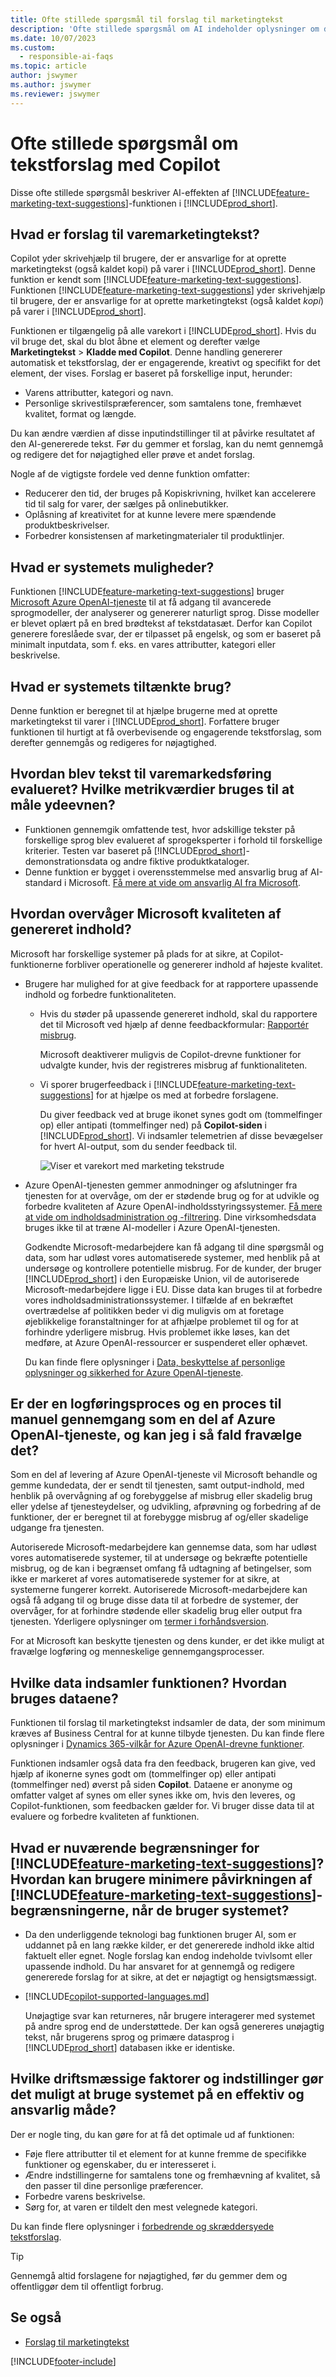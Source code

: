 ```yaml
---
title: Ofte stillede spørgsmål til forslag til marketingtekst
description: 'Ofte stillede spørgsmål om AI indeholder oplysninger om den AI-teknologi, der bruges i Business Central, sammen med vigtige overvejelser og detaljer om, hvordan AI''en bruges, hvordan den blev testet og evalueret og eventuelle specifikke begrænsninger.'
ms.date: 10/07/2023
ms.custom:
  - responsible-ai-faqs
ms.topic: article
author: jswymer
ms.author: jswymer
ms.reviewer: jswymer
---
```


# Ofte stillede spørgsmål om tekstforslag med Copilot

Disse ofte stillede spørgsmål beskriver AI-effekten af [!INCLUDE[feature-marketing-text-suggestions](includes/feature-marketing-text-suggestions.md)]-funktionen i [!INCLUDE[prod_short](includes/prod_short.md)].

## Hvad er forslag til varemarketingtekst?

Copilot yder skrivehjælp til brugere, der er ansvarlige for at oprette marketingtekst (også kaldet kopi) på varer i [!INCLUDE[prod_short](includes/prod_short.md)]. Denne funktion er kendt som [!INCLUDE[feature-marketing-text-suggestions](includes/feature-marketing-text-suggestions.md)]. Funktionen [!INCLUDE[feature-marketing-text-suggestions](includes/feature-marketing-text-suggestions.md)] yder skrivehjælp til brugere, der er ansvarlige for at oprette marketingtekst (også kaldet *kopi*) på varer i [!INCLUDE[prod_short](includes/prod_short.md)].

Funktionen er tilgængelig på alle varekort i [!INCLUDE[prod_short](includes/prod_short.md)]. Hvis du vil bruge det, skal du blot åbne et element og derefter vælge **Marketingtekst** > **Kladde med Copilot**. Denne handling genererer automatisk et tekstforslag, der er engagerende, kreativt og specifikt for det element, der vises. Forslag er baseret på forskellige input, herunder:

- Varens attributter, kategori og navn.
- Personlige skrivestilspræferencer, som samtalens tone, fremhævet kvalitet, format og længde.

Du kan ændre værdien af disse inputindstillinger til at påvirke resultatet af den AI-genererede tekst. Før du gemmer et forslag, kan du nemt gennemgå og redigere det for nøjagtighed eller prøve et andet forslag.

Nogle af de vigtigste fordele ved denne funktion omfatter:

- Reducerer den tid, der bruges på Kopiskrivning, hvilket kan accelerere tid til salg for varer, der sælges på onlinebutikker.
- Oplåsning af kreativitet for at kunne levere mere spændende produktbeskrivelser.
- Forbedrer konsistensen af marketingmaterialer til produktlinjer.

## Hvad er systemets muligheder?

Funktionen [!INCLUDE[feature-marketing-text-suggestions](includes/feature-marketing-text-suggestions.md)] bruger [Microsoft Azure OpenAI-tjeneste](/azure/cognitive-services/openai/overview) til at få adgang til avancerede sprogmodeller, der analyserer og genererer naturligt sprog. Disse modeller er blevet oplært på en bred brødtekst af tekstdatasæt. Derfor kan Copilot generere foreslåede svar, der er tilpasset på engelsk, og som er baseret på minimalt inputdata, som f. eks. en vares attributter, kategori eller beskrivelse. 

## Hvad er systemets tiltænkte brug?

Denne funktion er beregnet til at hjælpe brugerne med at oprette marketingtekst til varer i [!INCLUDE[prod_short](includes/prod_short.md)]. Forfattere bruger funktionen til hurtigt at få overbevisende og engagerende tekstforslag, som derefter gennemgås og redigeres for nøjagtighed. 

## Hvordan blev tekst til varemarkedsføring evalueret? Hvilke metrikværdier bruges til at måle ydeevnen?

- Funktionen gennemgik omfattende test, hvor adskillige tekster på forskellige sprog blev evalueret af sprogeksperter i forhold til forskellige kriterier. Testen var baseret på [!INCLUDE[prod_short](includes/prod_short.md)]-demonstrationsdata og andre fiktive produktkataloger.
- Denne funktion er bygget i overensstemmelse med ansvarlig brug af AI-standard i Microsoft. [Få mere at vide om ansvarlig AI fra Microsoft](https://aka.ms/RAI).

## Hvordan overvåger Microsoft kvaliteten af genereret indhold?

Microsoft har forskellige systemer på plads for at sikre, at Copilot-funktionerne forbliver operationelle og genererer indhold af højeste kvalitet.

- Brugere har mulighed for at give feedback for at rapportere upassende indhold og forbedre funktionaliteten.

  - Hvis du støder på upassende genereret indhold, skal du rapportere det til Microsoft ved hjælp af denne feedbackformular: [Rapportér misbrug](https://go.microsoft.com/fwlink/?linkid=2249810). 

    Microsoft deaktiverer muligvis de Copilot-drevne funktioner for udvalgte kunder, hvis der registreres misbrug af funktionaliteten. 

  - Vi sporer brugerfeedback i [!INCLUDE[feature-marketing-text-suggestions](includes/feature-marketing-text-suggestions.md)] for at hjælpe os med at forbedre forslagene. 

    Du giver feedback ved at bruge ikonet synes godt om (tommelfinger op) eller antipati (tommelfinger ned) på **Copilot-siden** i [!INCLUDE[prod_short](includes/prod_short.md)]. Vi indsamler telemetrien af disse bevægelser for hvert AI-output, som du sender feedback til.

    ![Viser et varekort med marketing tekstrude](media/create-with-copilot-window-feedback.svg)

- Azure OpenAI-tjenesten gemmer anmodninger og afslutninger fra tjenesten for at overvåge, om der er stødende brug og for at udvikle og forbedre kvaliteten af Azure OpenAI-indholdsstyringssystemer. [Få mere at vide om indholdsadministration og -filtrering](/azure/cognitive-services/openai/concepts/content-filter). Dine virksomhedsdata bruges ikke til at træne AI-modeller i Azure OpenAI-tjenesten.

   Godkendte Microsoft-medarbejdere kan få adgang til dine spørgsmål og data, som har udløst vores automatiserede systemer, med henblik på at undersøge og kontrollere potentielle misbrug. For de kunder, der bruger [!INCLUDE[prod_short](includes/prod_short.md)] i den Europæiske Union, vil de autoriserede Microsoft-medarbejdere ligge i EU. Disse data kan bruges til at forbedre vores indholdsadministrationssystemer. I tilfælde af en bekræftet overtrædelse af politikken beder vi dig muligvis om at foretage øjeblikkelige foranstaltninger for at afhjælpe problemet til og for at forhindre yderligere misbrug. Hvis problemet ikke løses, kan det medføre, at Azure OpenAI-ressourcer er suspenderet eller ophævet.

   Du kan finde flere oplysninger i [Data, beskyttelse af personlige oplysninger og sikkerhed for Azure OpenAI-tjeneste](/legal/cognitive-services/openai/data-privacy#abuse-and-harmful-content-generation).

## Er der en logføringsproces og en proces til manuel gennemgang som en del af Azure OpenAI-tjeneste, og kan jeg i så fald fravælge det?  

Som en del af levering af Azure OpenAI-tjeneste vil Microsoft behandle og gemme kundedata, der er sendt til tjenesten, samt output-indhold, med henblik på overvågning af og forebyggelse af misbrug eller skadelig brug eller ydelse af tjenesteydelser, og udvikling, afprøvning og forbedring af de funktioner, der er beregnet til at forebygge misbrug af og/eller skadelige udgange fra tjenesten. 

Autoriserede Microsoft-medarbejdere kan gennemse data, som har udløst vores automatiserede systemer, til at undersøge og bekræfte potentielle misbrug, og de kan i begrænset omfang få udtagning af betingelser, som ikke er markeret af vores automatiserede systemer for at sikre, at systemerne fungerer korrekt. Autoriserede Microsoft-medarbejdere kan også få adgang til og bruge disse data til at forbedre de systemer, der overvåger, for at forhindre stødende eller skadelig brug eller output fra tjenesten. Yderligere oplysninger om [termer i forhåndsversion](https://dynamics.microsoft.com/legaldocs/supp-dynamics365-preview/).

For at Microsoft kan beskytte tjenesten og dens kunder, er det ikke muligt at fravælge logføring og menneskelige gennemgangsprocesser.

## Hvilke data indsamler funktionen? Hvordan bruges dataene?

Funktionen til forslag til marketingtekst indsamler de data, der som minimum kræves af Business Central for at kunne tilbyde tjenesten. Du kan finde flere oplysninger i [Dynamics 365-vilkår for Azure OpenAI-drevne funktioner](https://go.microsoft.com/fwlink/?linkid=2236010).

Funktionen indsamler også data fra den feedback, brugeren kan give, ved hjælp af ikonerne synes godt om (tommelfinger op) eller antipati (tommelfinger ned) øverst på siden **Copilot**. Dataene er anonyme og omfatter valget af synes om eller synes ikke om, hvis den leveres, og Copilot-funktionen, som feedbacken gælder for. Vi bruger disse data til at evaluere og forbedre kvaliteten af funktionen.

## Hvad er nuværende begrænsninger for [!INCLUDE[feature-marketing-text-suggestions](includes/feature-marketing-text-suggestions.md)]? Hvordan kan brugere minimere påvirkningen af [!INCLUDE[feature-marketing-text-suggestions](includes/feature-marketing-text-suggestions.md)]-begrænsningerne, når de bruger systemet?

- Da den underliggende teknologi bag funktionen bruger AI, som er uddannet på en lang række kilder, er det genererede indhold ikke altid faktuelt eller egnet. Nogle forslag kan endog indeholde tvivlsomt eller upassende indhold. Du har ansvaret for at gennemgå og redigere genererede forslag for at sikre, at det er nøjagtigt og hensigtsmæssigt.
- [!INCLUDE[copilot-supported-languages.md](includes/copilot-supported-languages.md)]

  Unøjagtige svar kan returneres, når brugere interagerer med systemet på andre sprog end de understøttede. Der kan også genereres unøjagtig tekst, når brugerens sprog og primære datasprog i [!INCLUDE[prod_short](includes/prod_short.md)] databasen ikke er identiske.


## Hvilke driftsmæssige faktorer og indstillinger gør det muligt at bruge systemet på en effektiv og ansvarlig måde?

Der er nogle ting, du kan gøre for at få det optimale ud af funktionen:

- Føje flere attributter til et element for at kunne fremme de specifikke funktioner og egenskaber, du er interesseret i.
- Ændre indstillingerne for samtalens tone og fremhævning af kvalitet, så den passer til dine personlige præferencer.
- Forbedre varens beskrivelse.
- Sørg for, at varen er tildelt den mest velegnede kategori.

Du kan finde flere oplysninger i [forbedrende og skræddersyede tekstforslag](item-marketing-text.md#improve-and-tailor-text-suggestions).

> [!TIP]
> Gennemgå altid forslagene for nøjagtighed, før du gemmer dem og offentliggør dem til offentligt forbrug.


## Se også

- [Forslag til marketingtekst](ai-overview.md)

[!INCLUDE[footer-include](includes/footer-banner.md)]